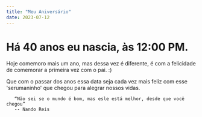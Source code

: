 ```yaml
---
title: "Meu Aniversário"
date: 2023-07-12
---
```

# Há 40 anos eu nascia, às 12:00 PM. 
  Hoje comemoro mais um ano, mas dessa vez é diferente, é com a felicidade de comemorar a primeira vez com o pai. :)
  
  Que com o passar dos anos essa data seja cada vez mais feliz com esse 'serumaninho' que chegou para alegrar nossos vidas.

  
       
       “Não sei se o mundo é bom, mas esle está melhor, desde que você chegou” 
       -- Nando Reis
